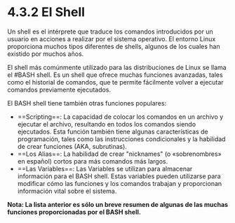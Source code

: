 # 4.3.2 El Shell

Un shell es el intérprete que traduce los comandos introducidos por un usuario en acciones a realizar por el sistema operativo. El entorno Linux proporciona muchos tipos diferentes de shells, algunos de los cuales han existido por muchos años.

El shell más comúnmente utilizado para las distribuciones de Linux se llama el #BASH shell. Es un shell que ofrece muchas funciones avanzadas, tales como el historial de comandos, que te permite fácilmente volver a ejecutar comandos previamente ejecutados.

El BASH shell tiene también otras funciones populares:

- ==Scripting==: La capacidad de colocar los comandos en un archivo y ejecutar el archivo, resultando en todos los comandos siendo ejecutados. Esta función también tiene algunas características de programación, tales como las instrucciones condicionales y la habilidad de crear funciones (AKA, subrutinas).
- ==Los Alias==: La habilidad de crear "nicknames" (o «sobrenombres» en español) cortos para más comandos más largos.
- ==Las Variables==: Las Variables se utilizan para almacenar información para el BASH shell. Estas variables pueden utilizarse para modificar cómo las funciones y los comandos trabajan y proporcionan información vital sobre el sistema.

**Nota: La lista anterior es sólo un breve resumen de algunas de las muchas funciones proporcionadas por el BASH shell.**